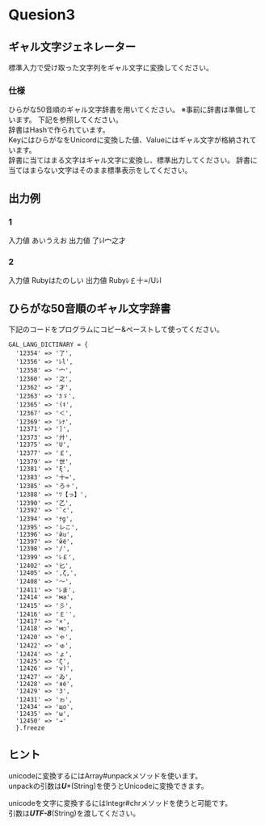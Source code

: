 # Quesion3
## ギャル文字ジェネレーター
標準入力で受け取った文字列をギャル文字に変換してください。  

### 仕様
ひらがな50音順のギャル文字辞書を用いてください。 ※事前に辞書は準備しています。 下記を参照してください。  
辞書はHashで作られています。  
KeyにはひらがなをUnicordに変換した値、Valueにはギャル文字が格納されています。  
辞書に当てはまる文字はギャル文字に変換し、標準出力してください。
辞書に当てはまらない文字はそのまま標準表示をしてください。  

## 出力例
### 1
入力値
あいうえお
出力値
了ﾚl宀之才

### 2
入力値
Rubyはたのしい
出力値
Rubyﾚ￡十=/Uﾚl

## ひらがな50音順のギャル文字辞書
下記のコードをプログラムにコピー&ペーストして使ってください。  
```
GAL_LANG_DICTINARY = {
  '12354' => '了',
  '12356' => 'ﾚl',
  '12358' => '宀',
  '12360' => '之',
  '12362' => '才',
  '12363' => 'ｶゞ',
  '12365' => '(ｷ',
  '12367' => '＜',
  '12369' => 'ﾚﾅ',
  '12371' => ']',
  '12373' => '廾',
  '12375' => 'U',
  '12377' => '￡',
  '12379' => '世',
  '12381' => 'ξ',
  '12383' => '十=',
  '12385' => 'ろ＋',
  '12388' => 'ﾂ【っ】',
  '12390' => '乙',
  '12392' => '`c',
  '12394' => 'ﾅg',
  '12395' => 'レこ',
  '12396' => 'йu',
  '12397' => 'йё',
  '12398' => '/',
  '12399' => 'ﾚ￡',
  '12402' => '匕',
  '12405' => ',ζ,',
  '12408' => '〜',
  '12411' => 'ﾚま',
  '12414' => 'ма',
  '12415' => '彡',
  '12416' => '￡′',
  '12417' => '×',
  '12418' => 'м○',
  '12420' => 'ゃ',
  '12422' => 'ゅ',
  '12424' => 'ょ',
  '12425' => 'ζ',
  '12426' => 'v)',
  '12427' => 'ゐ',
  '12428' => 'яё',
  '12429' => 'З',
  '12431' => 'ゎ',
  '12434' => 'щo',
  '12435' => 'ω',
  '12450' => '→'
  }.freeze
```






















## ヒント
unicodeに変換するにはArray#unpackメソッドを使います。  
unpackの引数は***U****(String)を使うとUnicodeに変換できます。

unicodeを文字に変換するにはIntegr#chrメソッドを使うと可能です。  
引数は***UTF-8***(String)を渡してください。  
